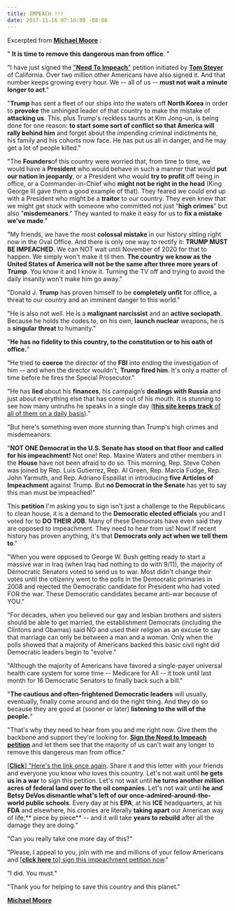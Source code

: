 ```yaml
---
title: IMPEACH !!!
date: 2017-11-16 07:16:00 -08:00
---
```


Excerpted from [**Michael Moore**](https://michaelmoore.com/) :

"  **It is time to remove this dangerous man from office**.‬  "

"I have just signed the ["**Need To Impeach**"](https://www.needtoimpeach.com/) petition initiated by [**Tom Steyer**](https://en.wikipedia.org/wiki/Tom_Steyer) of California. Over two million other Americans have also signed it. And that number keeps growing every hour. We -- all of us -- **must not wait a minute longer to act**.‬"

"**Trump** has sent a fleet of our ships into the waters off **North Korea** in order to **provoke** the unhinged leader of that country to make the mistake of **attacking us**. This, plus Trump's reckless taunts at Kim Jong-un, is being done for one reason: **to start some sort of conflict so that America will rally behind him** and forget about the impending criminal indictments he, his family and his cohorts now face. He has put us all in danger, and he may get a lot of people killed.‬"

"The **Founders**of this country were worried that, from time to time, we would have a **President** who would behave in such a manner that would **put our nation in jeopardy**, or a President who would **try to profit** off being in office, or a Commander-in-Chief who **might not be right in the head** (King George III gave them a good example of that). They feared we could end up with a President who might be a **traitor** to our country. They even knew that we might get stuck with someone who committed not just "**high crimes**" but also "**misdemeanors**." They wanted to make it easy for us to **fix a mistake we've made**."

"‪My friends, we have the most **colossal mistake** in our history sitting right now in the Oval Office. And there is only one way to rectify it: **TRUMP MUST BE IMPEACHED**. We can NOT wait until November of 2020 for that to happen. We simply won't make it til then. **The country we know as the United States of America will not be the same after three more years of Trump**. You know it and I know it. Turning the TV off and trying to avoid the daily insanity won't make him go away.‬"

"‪Donald J. **Trump** has proven himself to be **completely unfit** for office, a threat to our country and an imminent danger to this world."‬

"‪He is also not well. He is a **malignant narcissist** and an **active sociopath**. Because he holds the codes to, on his own, **launch nuclear** weapons, he is a **singular threat** to humanity.‬"

"**‪He has no fidelity to this country, to the constitution or to his oath of office.**‬"

"‪He tried to **coerce** the director of the **FBI** into ending the investigation of him -- and when the director wouldn't, **Trump fired him**. It's only a matter of time before he fires the Special Prosecutor.‬"

"‪He has **lied** about his **finances**, his campaign’s **dealings with Russia** and just about everything else that has come out of his mouth. It is stunning to see how many untruths he speaks in a single day ([**this site keeps track** of all of them on a daily basis](https://www.washingtonpost.com/graphics/politics/trump-claims-database/?utm_term=.fd0d5b4335f0)).‬"

"‪But here's something even more stunning than Trump's high crimes and misdemeanors:‬

"**‪NOT ONE Democrat in the U.S. Senate has stood on that floor and called for his impeachment!** Not one! Rep. Maxine Waters and other members in the **House** have not been afraid to do so. This morning, Rep. Steve Cohen was joined by Rep. Luis Gutierrez, Rep. Al Green, Rep. Marcia Fudge, Rep. John Yarmuth, and Rep. Adriano Espaillat in introducing **five Articles of Impeachment** against Trump. But **no Democrat in the Senate** has yet to say this man must be impeached!‬"

‪This **petition** I'm asking you to sign isn't just a challenge to the Republicans to clean house, it is a demand to the **Democratic elected officials** you and I voted for to **DO THEIR JOB**. Many of these Democrats have even said they are opposed to impeachment. They need to hear from us! Now! If recent history has proven anything, it's that **Democrats only act when we tell them to**.‬"

‪"When you were opposed to George W. Bush getting ready to start a massive war in Iraq (when Iraq had nothing to do with 9/11), the majority of Democratic Senators voted to send us to war.‬ Most didn't change their votes until the citizenry went to the polls in the Democratic primaries in 2008 and rejected the Democratic candidate for President who had voted FOR the war. These Democratic candidates became anti-war because of YOU."

‪"For decades, when you believed our gay and lesbian brothers and sisters should be able to get married, the establishment Democrats (including the Clintons and Obamas) said NO and used their religion as an excuse to say that marriage can only be between a man and a woman. Only when the polls showed that a majority of Americans backed this basic civil right did Democratic leaders begin to "evolve."‬

‪"Although the majority of Americans have favored a single-payer universal health care system for some time -- Medicare for All -- it took until last month for 16 Democratic Senators to finally back such a bill.‬"

"**‪The cautious and often-frightened Democratic leaders** will usually, eventually, finally come around and do the right thing. And they do so because they are good at (sooner or later) **listening to the will of the people.‬**"

"‪That's why they need to hear from you and me right now. Give them the backbone and support they're looking for. [**Sign the Need to Impeach petition**](https://www.needtoimpeach.com/) and let them see that the majority of us can't wait any longer to remove this dangerous man from office."‬

[[**Click**] "‪Here's the link once again](https://www.needtoimpeach.com/). Share it and this letter with your friends and everyone you know who loves this country. Let's not wait until **he gets us in a war** to sign this petition. Let's not wait until **he turns another million acres of federal land over to the oil companies**. Let's not wait until **he and Betsy DeVos dismantle what's left of our once-admired-around-the-world public schools**. Every day at his **EPA**, at his **ICE** headquarters, at his **FDA** and elsewhere, his cronies are literally **taking apart** our American way of life,** piece by piece** -- and it will take **years to rebuild** after all the damage they are doing.‬"

"‪Can you really take one more day of this?‬"

"‪Please, I appeal to you, join with me and millions of your fellow Americans and [[**click here** to] sign this impeachment petition now](www.needtoimpeach.com‬)."

‪"I did. You must."‬

‪"Thank you for helping to save this country and this planet."‬

[‪**Michael Moore**](https://michaelmoore.com/)‬